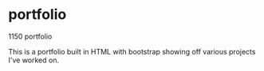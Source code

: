 # portfolio
1150 portfolio

This is a portfolio built in HTML with bootstrap showing off various projects I've worked on.
